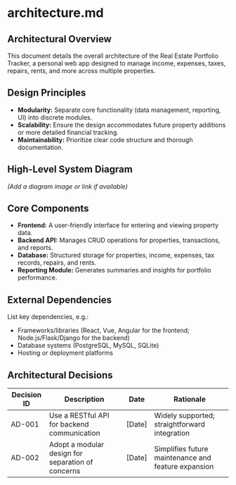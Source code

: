 <!-- File: /docs/architecture.md -->
# architecture.md

## Architectural Overview
This document details the overall architecture of the Real Estate Portfolio Tracker, a personal web app designed to manage income, expenses, taxes, repairs, rents, and more across multiple properties.

## Design Principles
- **Modularity:** Separate core functionality (data management, reporting, UI) into discrete modules.
- **Scalability:** Ensure the design accommodates future property additions or more detailed financial tracking.
- **Maintainability:** Prioritize clear code structure and thorough documentation.

## High-Level System Diagram
*(Add a diagram image or link if available)*

## Core Components
- **Frontend:** A user-friendly interface for entering and viewing property data.
- **Backend API:** Manages CRUD operations for properties, transactions, and reports.
- **Database:** Structured storage for properties, income, expenses, tax records, repairs, and rents.
- **Reporting Module:** Generates summaries and insights for portfolio performance.

## External Dependencies
List key dependencies, e.g.:
- Frameworks/libraries (React, Vue, Angular for the frontend; Node.js/Flask/Django for the backend)
- Database systems (PostgreSQL, MySQL, SQLite)
- Hosting or deployment platforms

## Architectural Decisions
| Decision ID | Description                                       | Date       | Rationale                                          |
|-------------|---------------------------------------------------|------------|----------------------------------------------------|
| AD-001      | Use a RESTful API for backend communication       | [Date]     | Widely supported; straightforward integration      |
| AD-002      | Adopt a modular design for separation of concerns | [Date]     | Simplifies future maintenance and feature expansion |